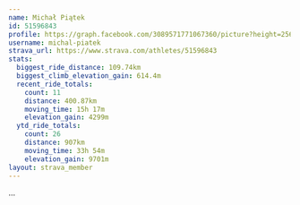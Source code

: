 ```yaml
---
name: Michał Piątek
id: 51596843
profile: https://graph.facebook.com/3089571771067360/picture?height=256&width=256
username: michal-piatek
strava_url: https://www.strava.com/athletes/51596843
stats:
  biggest_ride_distance: 109.74km
  biggest_climb_elevation_gain: 614.4m
  recent_ride_totals:
    count: 11
    distance: 400.87km
    moving_time: 15h 17m
    elevation_gain: 4299m
  ytd_ride_totals:
    count: 26
    distance: 907km
    moving_time: 33h 54m
    elevation_gain: 9701m
layout: strava_member
--- 
```

...
